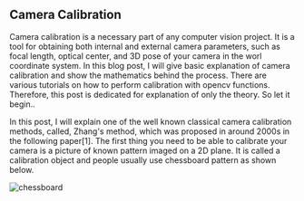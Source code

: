 ## Camera Calibration

Camera calibration is a necessary part of any computer vision project. It is a tool for obtaining both internal and external camera parameters, such as focal length, optical center, and 3D pose of your camera in the worl coordinate system. In this blog post, I will give basic explanation of camera calibration and show the mathematics behind the process. There are various tutorials on how to perform calibration with opencv functions. Therefore, this post is dedicated for explanation of only the theory. So let it begin..

In this post, I will explain one of the well known classical camera calibration methods, called, Zhang's method, which was proposed in around 2000s in the following paper[1]. The first thing you need to be able to calibrate your camera is a picture of known pattern imaged on a 2D plane. It is called a calibration object and people usually use chessboard pattern as shown below.

![chessboard](https://user-images.githubusercontent.com/18645902/179359427-ed43daed-b03d-441c-821b-40fa9ee8c5c5.png)
